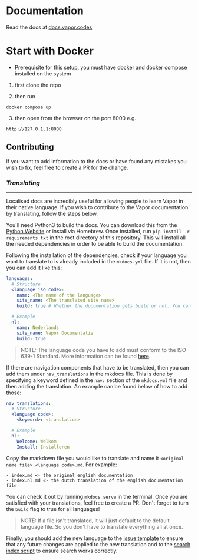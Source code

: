 # Documentation

Read the docs at [docs.vapor.codes](https://docs.vapor.codes)

# Start with Docker 
* Prerequisite for this setup, you must have docker and docker compose installed on the system 

1. first clone the repo 

2. then run 
```
docker compose up 
```
3. then open from the browser on the port 8000 
e.g.  
```
http://127.0.1.1:8000
```

## Contributing

If you want to add information to the docs or have found any mistakes you wish to fix, feel free to create a PR  for the change.

### *Translating*
---

Localised docs are incredibly useful for allowing people to learn Vapor in their native language. If you wish to contribute to the Vapor documentation by translating, follow the steps below.

You'll need Python3 to build the docs. You can download this from the [Python Website](https://www.python.org/download/releases/3.0/) or install via Homebrew. Once installed, run `pip install -r requirements.txt` in the root directory of this repository. This will install all the needed dependencies in order to be able to build the documentation.  

Following the installation of the dependencies, check if your language you want to translate to is already included in the `mkdocs.yml` file. If it is not, then you can add it like this:
```yaml
languages:
  # Structure
  <language iso code>:
    name: <The name of the language>
    site_name: <The translated site name>
    build: true # Whether the documentation gets build or not. You can disable this if you don't want to build your language or want to temporarily disable other languages

  # Example
  nl:
    name: Nederlands
    site_name: Vapor Documentatie
    build: true
```
> NOTE: The language code you have to add must conform to the ISO 639-1 Standard. More information can be found [here](https://en.wikipedia.org/wiki/List_of_ISO_639-1_codes).

If there are navigation components that have to be translated, then you can add them under `nav_translations` in the mkdocs file. This is done by specifying a keyword defined in the `nav:` section of the `mkdocs.yml` file and then adding the translation. An example can be found below of how to add those:
```yaml
nav_translations:
  # Structure
  <language code>:
    <keyword>: <translation>

  # Example
  nl:
    Welcome: Welkom
    Install: Installeren
```

Copy the markdown file you would like to translate and name it `<original name file>.<language code>.md`. 
For example:
```
- index.md <- the original english documentation
- index.nl.md <- the dutch translation of the english documentation file
```

You can check it out by running `mkdocs serve` in the terminal. Once you are satisfied with your translations, feel free to create a PR. Don't forget to turn the `build` flag to true for all languages!

> NOTE: If a file isn't translated, it will just default to the default language file. So you don't have to translate everything all at once.

Finally, you should add the new language to the [issue template](https://github.com/vapor/docs/blob/main/.github/workflows/translation-issue-template.md) to ensure that any future changes are applied to the new translation and to the [search index script](https://github.com/vapor/docs/blob/main/fixSearchIndex.swift) to ensure search works correctly.


  

